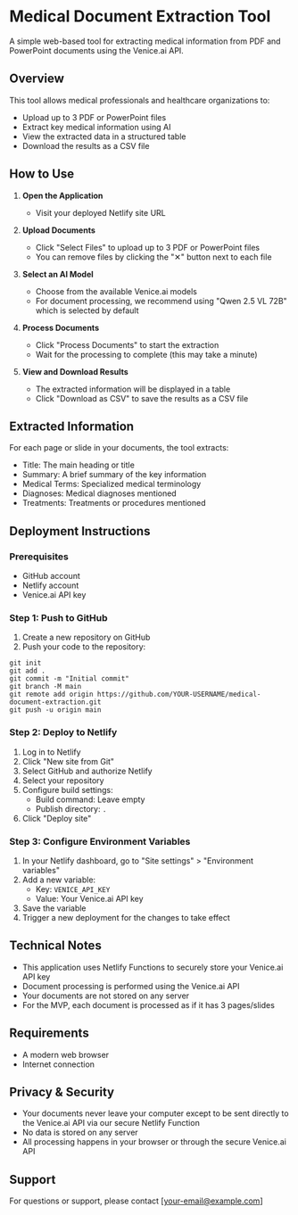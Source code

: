# Medical Document Extraction Tool

A simple web-based tool for extracting medical information from PDF and PowerPoint documents using the Venice.ai API.

## Overview

This tool allows medical professionals and healthcare organizations to:

- Upload up to 3 PDF or PowerPoint files
- Extract key medical information using AI
- View the extracted data in a structured table
- Download the results as a CSV file

## How to Use

1. **Open the Application**
   - Visit your deployed Netlify site URL

2. **Upload Documents**
   - Click "Select Files" to upload up to 3 PDF or PowerPoint files
   - You can remove files by clicking the "✕" button next to each file

3. **Select an AI Model**
   - Choose from the available Venice.ai models
   - For document processing, we recommend using "Qwen 2.5 VL 72B" which is selected by default

4. **Process Documents**
   - Click "Process Documents" to start the extraction
   - Wait for the processing to complete (this may take a minute)

5. **View and Download Results**
   - The extracted information will be displayed in a table
   - Click "Download as CSV" to save the results as a CSV file

## Extracted Information

For each page or slide in your documents, the tool extracts:

- Title: The main heading or title
- Summary: A brief summary of the key information
- Medical Terms: Specialized medical terminology
- Diagnoses: Medical diagnoses mentioned
- Treatments: Treatments or procedures mentioned

## Deployment Instructions

### Prerequisites
- GitHub account
- Netlify account
- Venice.ai API key

### Step 1: Push to GitHub
1. Create a new repository on GitHub
2. Push your code to the repository:
```
git init
git add .
git commit -m "Initial commit"
git branch -M main
git remote add origin https://github.com/YOUR-USERNAME/medical-document-extraction.git
git push -u origin main
```

### Step 2: Deploy to Netlify
1. Log in to Netlify
2. Click "New site from Git"
3. Select GitHub and authorize Netlify
4. Select your repository
5. Configure build settings:
   - Build command: Leave empty
   - Publish directory: `.`
6. Click "Deploy site"

### Step 3: Configure Environment Variables
1. In your Netlify dashboard, go to "Site settings" > "Environment variables"
2. Add a new variable:
   - Key: `VENICE_API_KEY`
   - Value: Your Venice.ai API key
3. Save the variable
4. Trigger a new deployment for the changes to take effect

## Technical Notes

- This application uses Netlify Functions to securely store your Venice.ai API key
- Document processing is performed using the Venice.ai API
- Your documents are not stored on any server
- For the MVP, each document is processed as if it has 3 pages/slides

## Requirements

- A modern web browser
- Internet connection

## Privacy & Security

- Your documents never leave your computer except to be sent directly to the Venice.ai API via our secure Netlify Function
- No data is stored on any server
- All processing happens in your browser or through the secure Venice.ai API

## Support

For questions or support, please contact [your-email@example.com] 